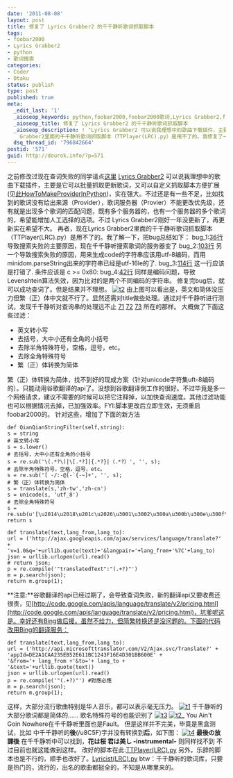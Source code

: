 ```yaml
---
date: '2011-08-08'
layout: post
title: 修复了 Lyrics Grabber2 的千千静听歌词抓取脚本
tags:
- foobar2000
- Lyrics Grabber2
- python
- 歌词搜索
categories:
- Coder
- Otaku
status: publish
type: post
published: true
meta:
  _edit_last: '1'
  _aioseop_keywords: python,foobar2000,foobar2000歌词,Lyrics Grabber2,foobar2000千千静听,千千静听,谷歌翻译api
  _aioseop_title: 修复了 Lyrics Grabber2 的千千静听歌词抓取脚本
  _aioseop_description: ! "Lyrics Grabber2 可以说我理想中的歌曲下载插件，主要是它可以批量抓取更新歌词，又可以自定义抓取脚本方便扩展，实在强大。\r\nLyrics
    Grabber2里面的千千静听歌词抓取脚本（TTPlayer(LRC).py）是用不了的。我修复了一下"
  dsq_thread_id: '796842664'
postid: '571'
guid: http://dourok.info/?p=571
---
```

之前修改过现在查词失败的同学请点[这里](#attention) [Lyrics
Grabber2](http://code.google.com/p/lyricsgrabber2/)
可以说我理想中的歌曲下载插件，主要是它可以批量抓取更新歌词，又可以自定义抓取脚本方便扩展(见[此HowToMakeProviderInPython](http://code.google.com/p/lyricsgrabber/wiki/HowToMakeProviderInPython))，实在强大。不过还是有一些不足，比如找到的歌词没有给出来源（Provider），歌词服务器（Provier）不能更改优先级，还有就是出现多个歌词的匹配问题，既有多个服务器的，也有一个服务器的多个歌词的，希望能增加人工选择的选项。不过 Lyrics
Grabber2刚好一年没更新了，再更新实在希望不大。 再者，现在Lyrics
Grabber2里面的千千静听歌词抓取脚本（TTPlayer(LRC).py）是用不了的。我了解一下，把bug总结如下：
bug\_1:[36行](http://code.google.com/p/lyricsgrabber2/source/browse/trunk/foo_lyricsgrabber2/dist/pygrabber/scripts/TTPlayer(LRC).py#36)
导致搜索失败的主要原因，现在千千静听搜索歌词的服务器变了
bug\_2:[103行](http://code.google.com/p/lyricsgrabber2/source/browse/trunk/foo_lyricsgrabber2/dist/pygrabber/scripts/TTPlayer(LRC).py#103)
另一个导致搜索失败的原因，用来生成code的字符串应该用utf-8编码，而用minidom.parseString出来的字符串已经是utf-16le的了.
bug\_3:[114行](http://code.google.com/p/lyricsgrabber2/source/browse/trunk/foo_lyricsgrabber2/dist/pygrabber/scripts/TTPlayer(LRC).py#144)
这一行应该是打错了. 条件应该是 c \>= 0x80:
bug\_4:[42行](http://code.google.com/p/lyricsgrabber2/source/browse/trunk/foo_lyricsgrabber2/dist/pygrabber/scripts/TTPlayer(LRC).py#42)
同样是编码问题，导致Levenshtein算法失效，因为比对的是两个不同编码的字符串。
修复完bug后，就可以成功查词了。但是结果并不理想。
[![](http://dourok.info/wp-content/uploads/2011/08/t2.png "t2")](http://dourok.info/wp-content/uploads/2011/08/t2.png)
由上图可以看出是，英文和简体没压力但繁（正）体中文就不行了。显然还需对title做些处理。通过对千千静听进行测试，发现千千静听对查询串的处理远不止
[71](http://code.google.com/p/lyricsgrabber2/source/browse/trunk/foo_lyricsgrabber2/dist/pygrabber/scripts/TTPlayer(LRC).py#71)
[72](http://code.google.com/p/lyricsgrabber2/source/browse/trunk/foo_lyricsgrabber2/dist/pygrabber/scripts/TTPlayer(LRC).py#72)
[73](http://code.google.com/p/lyricsgrabber2/source/browse/trunk/foo_lyricsgrabber2/dist/pygrabber/scripts/TTPlayer(LRC).py#73)
所在的那样。 大概做了下面这些过滤：

-   英文转小写
-   去括号，大中小还有全角的小括号
-   去除半角特殊符号，空格，逗号，etc。
-   去除全角特殊符号
-   繁（正）体转换为简体

繁（正）体转换为简体，找不到好的现成方案（针对unicode字符集uft-8编码的）。只能动用谷歌翻译的api了。没想到谷歌翻译倒工作的很好。不过毕竟是多一个网络请求，建议不需要的时候可以把它注释掉，以加快查询速度。其他过滤功能也可以根据情况去掉，已加强效率。FYI:脚本更改后立即生效，无须重启foobar2000的。
针对这些，增加了下面的新方法

    def QianQianStringFilter(self,string):
    s = string
    # 英文转小写
    s = s.lower()
    # 去括号，大中小还有全角的小括号
    s = re.sub('\(.*?\)|\[.*?]|{.*?}|（.*?）', '', s);
    # 去除半角特殊符号，空格，逗号，etc。
    s = re.sub('[ -/:-@[-`{-~]+', '', s);
    # 繁（正）体转换为简体
    s = translate(s,'zh-tw','zh-cn')
    s = unicode(s, 'utf_8')
    # 去除全角特殊符号
    s = re.sub(u'[\u2014\u2018\u201c\u2026\u3001\u3002\u300a\u300b\u300e\u300f\u3010\u3011\u30fb\uff01\uff08\uff09\uff0c\uff1a\uff1b\uff1f\uff5e\uffe5]+','',s)
    return s

    def translate(text,lang_from,lang_to):
    url = ('http://ajax.googleapis.com/ajax/services/language/translate?' +
    'v=1.0&q='+urllib.quote(text)+'&langpair='+lang_from+'%7C'+lang_to)
    json = urllib.urlopen(url).read()
    # return json;
    p = re.compile('"translatedText":"(.+?)"')
    m = p.search(json);
    return m.group(1);

**注意:**谷歌翻译的api已经过期了，会导致查词失败，新的翻译api又要收费还很贵，见[http://code.google.com/apis/language/translate/v2/pricing.html](http://code.google.com/apis/language/translate/v2/pricing.html)，坑爹呢这是。幸好还有Bing做后援。虽然不给力，但简繁转换还是没问题的。下面的代码改用Bing的翻译服务：

    def translate(text,lang_from,lang_to):
    url = ('http://api.microsofttranslator.com/V2/Ajax.svc/Translate?' +
    'appId=DE2A1CAA235EB52E611BC1243F16E4D301BB600E' +
    '&from='+ lang_from +'&to='+ lang_to +
    '&text='+urllib.quote(text))
    json = urllib.urlopen(url).read()
    p = re.compile('"(.+?)"') #對應必應
    m = p.search(json);
    return m.group(1);

这样，大部分流行歌曲特别是华人音乐，都可以表示毫无压力。
[![](http://dourok.info/wp-content/uploads/2011/08/t1.png "t1")](http://dourok.info/wp-content/uploads/2011/08/t1.png)
千千静听的大部分歌词都是简体的…… 歌名特殊符号的也能识别了
[![](http://dourok.info/wp-content/uploads/2011/08/t3.png "t3")](http://dourok.info/wp-content/uploads/2011/08/t3.png)
[![](http://dourok.info/wp-content/uploads/2011/08/t2_.png "t2_")](http://dourok.info/wp-content/uploads/2011/08/t2_.png)
You Ain't Goin Nowhere在千千静听里面也是Fault。
但是这样并不完美，毕竟是黑盒测试，比如
中千千静听的**後**(/u8C5F)字并没有转换到**后**，如下图：
[![](http://dourok.info/wp-content/uploads/2011/08/t4.png "t4")](http://dourok.info/wp-content/uploads/2011/08/t4.png)
**最後の放課後** 在千千静听中可以找到，**花は桜 君は美し
-instrumental-** 则同样找不到 不过目前也就这能做到这样。
改好的脚本在此:[TTPlayer(LRC).py](http://code.dourok.info/python/foo_lyricsgrabber2_scripts/TTPlayer(LRC).py)
另外，乐辞的脚本也是不行的，顺手也改好了。[Lyricist(LRC).py](http://code.dourok.info/python/foo_lyricsgrabber2_scripts/Lyricist(LRC).py "Lyricist(LRC).py")
btw：千千静听的歌词库，只要是热门的，流行的，出名的歌曲都挺全的，不知是从哪里来的。
 
